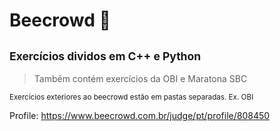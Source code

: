 # Beecrowd 🐝
## <sub>Exercícios dividos em C++ e Python</sub>
> Também contém exercícios da OBI e Maratona SBC

<sub>Exercícios exteriores ao beecrowd estão em pastas separadas. Ex. OBI</sub>  

Profile:
https://www.beecrowd.com.br/judge/pt/profile/808450 
